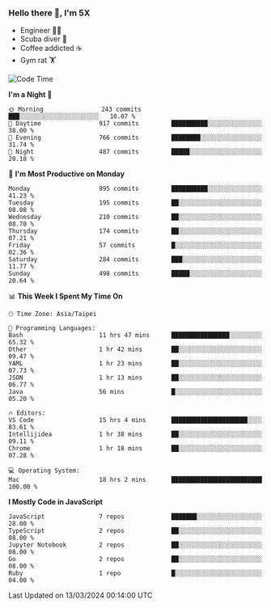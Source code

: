 ### Hello there 👋, I'm 5X

* Engineer 👨‍💻
* Scuba diver 🤿
* Coffee addicted ☕️
* Gym rat 🏋️

<!--START_SECTION:waka-->
![Code Time](http://img.shields.io/badge/Code%20Time-849%20hrs%2018%20mins-blue)

**I'm a Night 🦉** 

```text
🌞 Morning                243 commits         ███░░░░░░░░░░░░░░░░░░░░░░   10.07 % 
🌆 Daytime                917 commits         ██████████░░░░░░░░░░░░░░░   38.00 % 
🌃 Evening                766 commits         ████████░░░░░░░░░░░░░░░░░   31.74 % 
🌙 Night                  487 commits         █████░░░░░░░░░░░░░░░░░░░░   20.18 % 
```
📅 **I'm Most Productive on Monday** 

```text
Monday                   995 commits         ██████████░░░░░░░░░░░░░░░   41.23 % 
Tuesday                  195 commits         ██░░░░░░░░░░░░░░░░░░░░░░░   08.08 % 
Wednesday                210 commits         ██░░░░░░░░░░░░░░░░░░░░░░░   08.70 % 
Thursday                 174 commits         ██░░░░░░░░░░░░░░░░░░░░░░░   07.21 % 
Friday                   57 commits          █░░░░░░░░░░░░░░░░░░░░░░░░   02.36 % 
Saturday                 284 commits         ███░░░░░░░░░░░░░░░░░░░░░░   11.77 % 
Sunday                   498 commits         █████░░░░░░░░░░░░░░░░░░░░   20.64 % 
```


📊 **This Week I Spent My Time On** 

```text
🕑︎ Time Zone: Asia/Taipei

💬 Programming Languages: 
Bash                     11 hrs 47 mins      ████████████████░░░░░░░░░   65.32 % 
Other                    1 hr 42 mins        ██░░░░░░░░░░░░░░░░░░░░░░░   09.47 % 
YAML                     1 hr 23 mins        ██░░░░░░░░░░░░░░░░░░░░░░░   07.73 % 
JSON                     1 hr 13 mins        ██░░░░░░░░░░░░░░░░░░░░░░░   06.77 % 
Java                     56 mins             █░░░░░░░░░░░░░░░░░░░░░░░░   05.20 % 

🔥 Editors: 
VS Code                  15 hrs 4 mins       █████████████████████░░░░   83.61 % 
Intellijidea             1 hr 38 mins        ██░░░░░░░░░░░░░░░░░░░░░░░   09.11 % 
Chrome                   1 hr 18 mins        ██░░░░░░░░░░░░░░░░░░░░░░░   07.28 % 

💻 Operating System: 
Mac                      18 hrs 2 mins       █████████████████████████   100.00 % 
```

**I Mostly Code in JavaScript** 

```text
JavaScript               7 repos             ███████░░░░░░░░░░░░░░░░░░   28.00 % 
TypeScript               2 repos             ██░░░░░░░░░░░░░░░░░░░░░░░   08.00 % 
Jupyter Notebook         2 repos             ██░░░░░░░░░░░░░░░░░░░░░░░   08.00 % 
Go                       2 repos             ██░░░░░░░░░░░░░░░░░░░░░░░   08.00 % 
Ruby                     1 repo              █░░░░░░░░░░░░░░░░░░░░░░░░   04.00 % 
```




 Last Updated on 13/03/2024 00:14:00 UTC
<!--END_SECTION:waka-->
